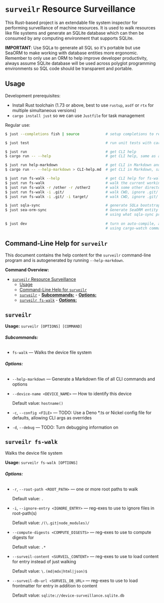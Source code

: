 # `surveilr` Resource Surveillance

This Rust-based project is an extendable file system inspector for performing
surveillance of machine resources. It is used to walk resources like file
systems and generate an SQLite database which can then be consumed by any
computing environment that supports SQLite.

**IMPORTANT**: Use SQLa to generate all SQL so it's portable but use SeaORM to
make working with database entities more ergonomic. Remember to only use an ORM
to help improve developer productivity, always assume SQLite database will be
used across polyglot programming environments so SQL code should be transparent
and portable.

## Usage

Development prerequisites:

- Install Rust toolchain (1.73 or above, best to use `rustup`, `asdf` or `rtx`
  for multiple simultaneous versions)
- `cargo install just` so we can use `Justfile` for task management

Regular use:

```bash
$ just --completions fish | source            # setup completions to reduce typing

$ just test                                   # run unit tests with cargo nextest

$ just run                                    # get CLI help
$ cargo run -- --help                         # get CLI help, same as above

$ just run help-markdown                      # get CLI in Markdown and update this README.md manually
$ cargo run -- --help-markdown > CLI-help.md  # get CLI in Markdown, same as above

$ just run fs-walk --help                     # get CLI help for fs-walk subcommand
$ just run fs-walk                            # walk the current working directory (CWD)
$ just run fs-walk -r /other -r /other2       # walk some other director(ies)
$ just run fs-walk -i .git/                   # walk CWD, ignore .git/ paths
$ just run fs-walk -i .git/ -i target/        # walk CWD, ignore .git/ and target/ paths

$ just sqla-sync                              # generate SQLa bootstrap and other SQL
$ just sea-orm-sync                           # Generate SeaORM entity files in `src/entities.auto`
                                              # using what sqla-sync prepares (.auto indicates auto-generated)
                                              
$ just dev                                    # turn on auto-compile, auto-run during development
                                              # using cargo-watch command
```

## Command-Line Help for `surveilr`

This document contains the help content for the `surveilr` command-line program
and is autogenerated by running `--help-markdown`.

**Command Overview:**

- [`surveilr` Resource Surveillance](#surveilr-resource-surveillance)
  - [Usage](#usage)
  - [Command-Line Help for `surveilr`](#command-line-help-for-surveilr)
  - [`surveilr`](#surveilr)
          - [**Subcommands:**](#subcommands)
          - [**Options:**](#options)
  - [`surveilr fs-walk`](#surveilr-fs-walk)
          - [**Options:**](#options-1)

## `surveilr`

**Usage:** `surveilr [OPTIONS] [COMMAND]`

###### **Subcommands:**

- `fs-walk` — Walks the device file system

###### **Options:**

- `--help-markdown` — Generate a Markdown file of all CLI commands and options
- `--device-name <DEVICE_NAME>` — How to identify this device

  Default value: `hostname()`
- `-c`, `--config <FILE>` — TODO: Use a Deno *.ts or Nickel config file for
  defaults, allowing CLI args as overrides
- `-d`, `--debug` — TODO: Turn debugging information on

## `surveilr fs-walk`

Walks the device file system

**Usage:** `surveilr fs-walk [OPTIONS]`

###### **Options:**

- `-r`, `--root-path <ROOT_PATH>` — one or more root paths to walk

  Default value: `.`
- `-i`, `--ignore-entry <IGNORE_ENTRY>` — reg-exes to use to ignore files in
  root-path(s)

  Default value: `/(\.git|node_modules)/`
- `--compute-digests <COMPUTE_DIGESTS>` — reg-exes to use to compute digests for

  Default value: `.*`
- `--surveil-content <SURVEIL_CONTENT>` — reg-exes to use to load content for
  entry instead of just walking

  Default value: `\.(md|mdx|html|json)$`
- `--surveil-db-url <SURVEIL_DB_URL>` — reg-exes to use to load frontmatter for
  entry in addition to content

  Default value: `sqlite://device-surveillance.sqlite.db`
